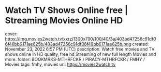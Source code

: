 # Watch TV Shows Online free | Streaming Movies Online HD

cover: https://img.movies2watch.tv/xxrz/1300x700/100/40/3a/403ad47256c91df06f40bb6171ae625b/403ad47256c91df06f40bb6171ae625b.png
created: November 23, 2022 6:57 PM (UTC)
description: Watch free movies and TV shows online in HD quality, free hd Streaming of new full length Movies and more.
folder: BOOKMRKS-MTHRFCKR / PIRACY-MTHRFCKR / FMHY / Movies
tags: fmhy, movies
url: https://movies2watch.tv